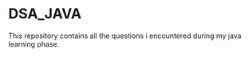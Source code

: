 # DSA_JAVA

This repository contains all the questions i encountered during my java learning phase.

